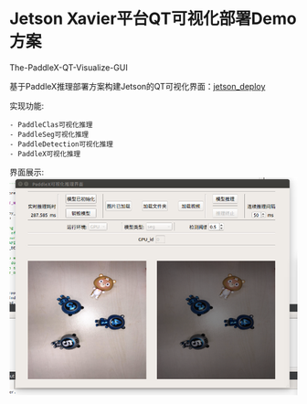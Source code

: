 # Jetson Xavier平台QT可视化部署Demo方案
The-PaddleX-QT-Visualize-GUI

基于PaddleX推理部署方案构建Jetson的QT可视化界面：[jetson_deploy](./deploy/cpp/docs/jetson_deploy)

实现功能:

    - PaddleClas可视化推理
    - PaddleSeg可视化推理
    - PaddleDetection可视化推理
    - PaddleX可视化推理

界面展示:
![](./deploy/cpp/docs/jetson_deploy/images/gpu_infer.png)
